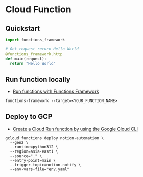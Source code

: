 # Cloud Function

## Quickstart

```python
import functions_framework

# Get request return Hello World
@functions_framework.http
def main(request):
  return "Hello World"
```

## Run function locally

- [Run functions with Functions Framework](https://cloud.google.com/functions/docs/running/function-frameworks#functions-local-ff-install-python)

```shell
functions-framework --target=<YOUR_FUNCTION_NAME>
```

## Deploy to GCP

- [Create a Cloud Run function by using the Google Cloud CLI](https://cloud.google.com/functions/docs/create-deploy-gcloud)

```shell
gcloud functions deploy notion-automation \
  --gen2 \
  --runtime=python312 \
  --region=asia-east1 \
  --source="." \
  --entry-point=main \
  --trigger-topic=notion-notify \
  --env-vars-file="env.yaml"
```
